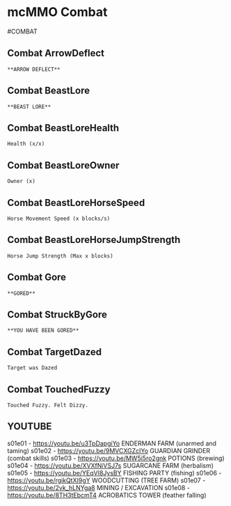 # mcMMO Combat

#COMBAT
## Combat ArrowDeflect

```
**ARROW DEFLECT**
```

## Combat BeastLore

```
**BEAST LORE**
```

## Combat BeastLoreHealth

```
Health (x/x)
```

## Combat BeastLoreOwner

```
Owner (x)
```

## Combat BeastLoreHorseSpeed

```
Horse Movement Speed (x blocks/s)
```

## Combat BeastLoreHorseJumpStrength

```
Horse Jump Strength (Max x blocks)
```

## Combat Gore

```
**GORED**
```

## Combat StruckByGore

```
**YOU HAVE BEEN GORED**
```

## Combat TargetDazed

```
Target was Dazed
```

## Combat TouchedFuzzy

```
Touched Fuzzy. Felt Dizzy.
```



## YOUTUBE

s01e01 - <https://youtu.be/u3TpDapgiYo> ENDERMAN FARM (unarmed and taming)
s01e02 - <https://youtu.be/9MVCXGZcIYo> GUARDIAN GRINDER (combat skills)
s01e03 - <https://youtu.be/MW5i5ro2gnk> POTIONS (brewing)
s01e04 - <https://youtu.be/XVXfNiVSJ7s> SUGARCANE FARM (herbalism)
s01e05 - <https://youtu.be/YEqVI8JysBY> FISHING PARTY (fishing)
s01e06 - <https://youtu.be/rgikQtXI9gY> WOODCUTTING (TREE FARM)
s01e07 - <https://youtu.be/2vk_hLNYga8> MINING / EXCAVATION
s01e08 - <https://youtu.be/8TH3tEbcmT4> ACROBATICS TOWER (feather falling)

